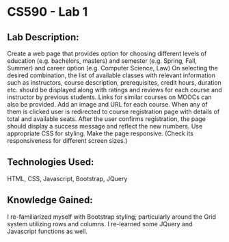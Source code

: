 # CS590 - Lab 1

## Lab Description:
Create a web page that provides option for choosing different levels of education (e.g. bachelors, masters) and semester (e.g. Spring, Fall, Summer) and career option (e.g. Computer Science, Law)
On selecting the desired combination, the list of available classes with relevant information such as instructors, course description, prerequisites, credit hours, duration etc. should be displayed along with ratings and reviews for each course and instructor by previous students. Links for similar courses on MOOCs can also be provided.
Add an image and URL for each course. When any of them is clicked user is redirected to course registration page with details of total and available seats. After the user confirms registration, the page should display a success message and reflect the new numbers.
Use appropriate CSS for styling. Make the page responsive. (Check its responsiveness for different screen sizes.)

## Technologies Used:
HTML, CSS, Javascript, Bootstrap, JQuery

## Knowledge Gained:
I re-familiarized myself with Bootstrap styling; particularly around the Grid system utilizing rows and columns.
I re-learned some JQuery and Javascript functions as well.

